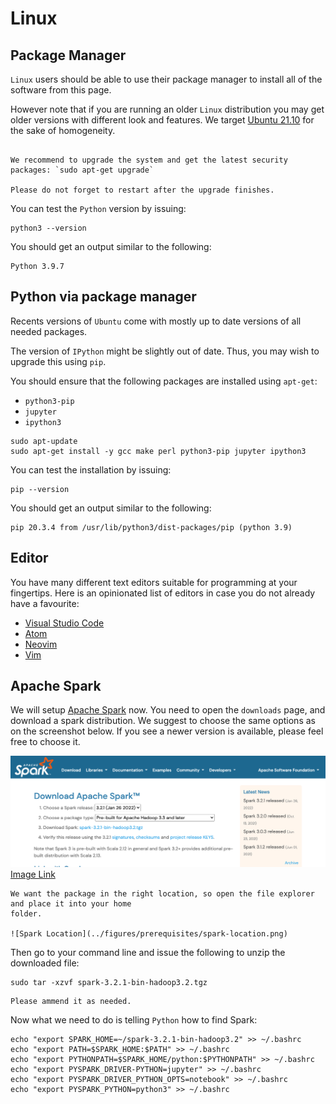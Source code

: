 # Linux

## Package Manager

`Linux` users should be able to use their package manager to install all of the software from this
page.

However note that if you are running an older `Linux` distribution you may get older versions with
different look and features. We target [Ubuntu 21.10][ubuntu-21.10] for the sake of homogeneity.

```{tip}

We recommend to upgrade the system and get the latest security packages: `sudo apt-get upgrade`

Please do not forget to restart after the upgrade finishes.
```

You can test the `Python` version by issuing:

```shell
python3 --version
```

You should get an output similar to the following:

```text
Python 3.9.7
```

## Python via package manager

Recents versions of `Ubuntu` come with mostly up to date versions of all needed packages.

The version of `IPython` might be slightly out of date. Thus, you may wish to upgrade this using
`pip`.

You should ensure that the following packages are installed using `apt-get`:

- `python3-pip`
- `jupyter`
- `ipython3`


```shell
sudo apt-update
sudo apt-get install -y gcc make perl python3-pip jupyter ipython3
```

You can test the installation by issuing:

```shell
pip --version
```

You should get an output similar to the following:

```text
pip 20.3.4 from /usr/lib/python3/dist-packages/pip (python 3.9)
```

## Editor

You have many different text editors suitable for programming at your fingertips. Here is an
opinionated list of editors in case you do not already have a favourite:

- [Visual Studio Code](https://code.visualstudio.com/)
- [Atom](https://atom.io)
- [Neovim](https://neovim.io)
- [Vim](https://www.vim.org)

## Apache Spark

We will setup [Apache Spark](https://spark.apache.org) now. You need to open the `downloads` page, and download a spark distribution.
We suggest to choose the same options as on the screenshot below. If you see a newer version is
available, please feel free to choose it.


![Download Spark](../figures/prerequisites/download-spark.png)
[Image Link](https://spark.apache.org/downloads.html)

```{tip}
We want the package in the right location, so open the file explorer and place it into your home
folder.

![Spark Location](../figures/prerequisites/spark-location.png)
```

Then go to your command line and issue the following to unzip the downloaded file:

```shell
sudo tar -xzvf spark-3.2.1-bin-hadoop3.2.tgz
```

```{attention} The above command assumes you downloaded version 3.2.1 with hadoop 3.2 binaries.
Please ammend it as needed.
```

Now what we need to do is telling `Python` how to find Spark:

```shell
echo "export SPARK_HOME=~/spark-3.2.1-bin-hadoop3.2" >> ~/.bashrc
echo "export PATH=$SPARK_HOME:$PATH" >> ~/.bashrc
echo "export PYTHONPATH=$SPARK_HOME/python:$PYTHONPATH" >> ~/.bashrc
echo "export PYSPARK_DRIVER-PYTHON=jupyter" >> ~/.bashrc
echo "export PYSPARK_DRIVER_PYTHON_OPTS=notebook" >> ~/.bashrc
echo "export PYSPARK_PYTHON=python3" >> ~/.bashrc
```

```{important} Please do not forget to reload your interactive shell session. [^footnote1]
```

[ubuntu-21.10]: https://releases.ubuntu.com/21.10/
[^footnote1]: https://www.delftstack.com/howto/linux/reload-bashrc/

